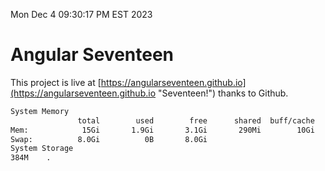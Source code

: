Mon Dec  4 09:30:17 PM EST 2023

# Angular Seventeen


This project is live at [https://angularseventeen.github.io](https://angularseventeen.github.io "Seventeen!") thanks to Github.

```bash
System Memory
               total        used        free      shared  buff/cache   available
Mem:            15Gi       1.9Gi       3.1Gi       290Mi        10Gi        13Gi
Swap:          8.0Gi          0B       8.0Gi
System Storage
384M	.
```
```bash
